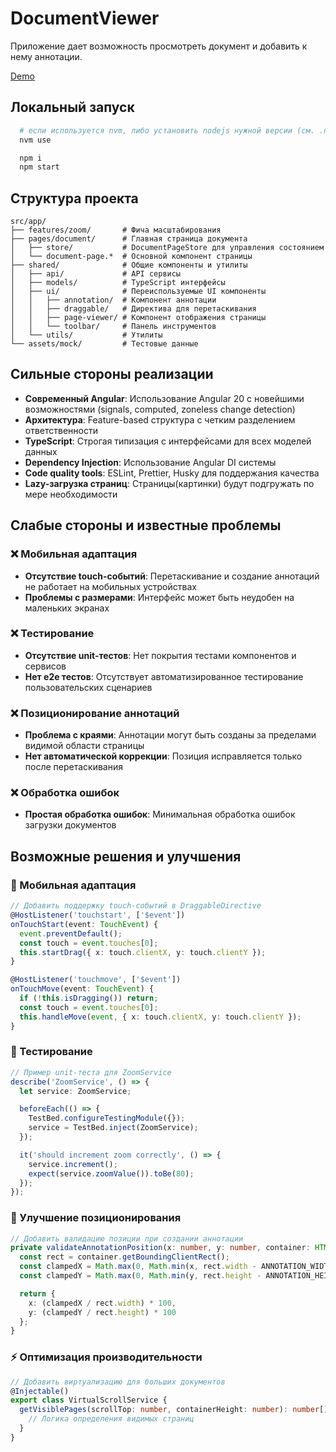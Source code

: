 # DocumentViewer

Приложение дает возможность просмотреть документ и добавить к нему аннотации.

[Demo](https://webatom.github.io/document-viewer/)

## Локальный запуск

```bash
  # если используется nvm, либо установить nodejs нужной версии (см. .nvmrc)
  nvm use

  npm i
  npm start
```

## Структура проекта

```
src/app/
├── features/zoom/       # Фича масштабирования
├── pages/document/      # Главная страница документа
│   ├── store/           # DocumentPageStore для управления состоянием
│   └── document-page.*  # Основной компонент страницы
├── shared/              # Общие компоненты и утилиты
│   ├── api/             # API сервисы
│   ├── models/          # TypeScript интерфейсы
│   ├── ui/              # Переиспользуемые UI компоненты
│   │   ├── annotation/  # Компонент аннотации
│   │   ├── draggable/   # Директива для перетаскивания
│   │   ├── page-viewer/ # Компонент отображения страницы
│   │   └── toolbar/     # Панель инструментов
│   └── utils/           # Утилиты
└── assets/mock/         # Тестовые данные
```

## Сильные стороны реализации

- **Современный Angular**: Использование Angular 20 с новейшими возможностями (signals, computed, zoneless change detection)
- **Архитектура**: Feature-based структура с четким разделением ответственности
- **TypeScript**: Строгая типизация с интерфейсами для всех моделей данных
- **Dependency Injection**: Использование Angular DI системы
- **Code quality tools**: ESLint, Prettier, Husky для поддержания качества
- **Lazy-загрузка страниц**: Страницы(картинки) будут подгружать по мере необходимости

## Слабые стороны и известные проблемы

### ❌ Мобильная адаптация

- **Отсутствие touch-событий**: Перетаскивание и создание аннотаций не работает на мобильных устройствах
- **Проблемы с размерами**: Интерфейс может быть неудобен на маленьких экранах

### ❌ Тестирование

- **Отсутствие unit-тестов**: Нет покрытия тестами компонентов и сервисов
- **Нет e2e тестов**: Отсутствует автоматизированное тестирование пользовательских сценариев

### ❌ Позиционирование аннотаций

- **Проблема с краями**: Аннотации могут быть созданы за пределами видимой области страницы
- **Нет автоматической коррекции**: Позиция исправляется только после перетаскивания

### ❌ Обработка ошибок

- **Простая обработка ошибок**: Минимальная обработка ошибок загрузки документов

## Возможные решения и улучшения

### 🔧 Мобильная адаптация

```typescript
// Добавить поддержку touch-событий в DraggableDirective
@HostListener('touchstart', ['$event'])
onTouchStart(event: TouchEvent) {
  event.preventDefault();
  const touch = event.touches[0];
  this.startDrag({ x: touch.clientX, y: touch.clientY });
}

@HostListener('touchmove', ['$event'])
onTouchMove(event: TouchEvent) {
  if (!this.isDragging()) return;
  const touch = event.touches[0];
  this.handleMove(event, { x: touch.clientX, y: touch.clientY });
}
```

### 🧪 Тестирование

```typescript
// Пример unit-теста для ZoomService
describe('ZoomService', () => {
  let service: ZoomService;

  beforeEach(() => {
    TestBed.configureTestingModule({});
    service = TestBed.inject(ZoomService);
  });

  it('should increment zoom correctly', () => {
    service.increment();
    expect(service.zoomValue()).toBe(80);
  });
});
```

### 📍 Улучшение позиционирования

```typescript
// Добавить валидацию позиции при создании аннотации
private validateAnnotationPosition(x: number, y: number, container: HTMLElement): {x: number, y: number} {
  const rect = container.getBoundingClientRect();
  const clampedX = Math.max(0, Math.min(x, rect.width - ANNOTATION_WIDTH));
  const clampedY = Math.max(0, Math.min(y, rect.height - ANNOTATION_HEIGHT));

  return {
    x: (clampedX / rect.width) * 100,
    y: (clampedY / rect.height) * 100
  };
}
```

### ⚡ Оптимизация производительности

```typescript
// Добавить виртуализацию для больших документов
@Injectable()
export class VirtualScrollService {
  getVisiblePages(scrollTop: number, containerHeight: number): number[] {
    // Логика определения видимых страниц
  }
}
```
